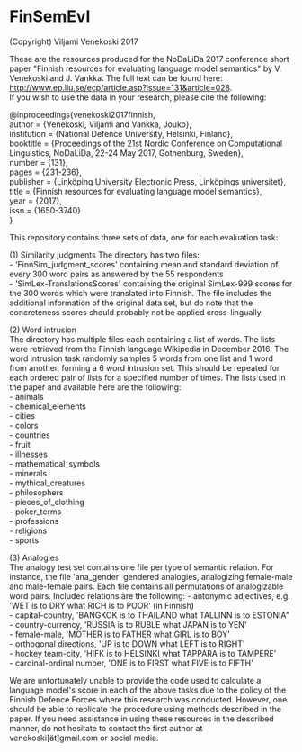 # FinSemEvl

(Copyright) Viljami Venekoski 2017

These are the resources produced for the NoDaLiDa 2017 conference short paper 
"Finnish resources for evaluating language model semantics" by V. Venekoski and J. Vankka. The full text can be found here: http://www.ep.liu.se/ecp/article.asp?issue=131&article=028. <br />
If you wish to use the data in your research, please cite the following:

@inproceedings{venekoski2017finnish, <br />
author = {Venekoski, Viljami and Vankka, Jouko}, <br />
institution = {National Defence University, Helsinki, Finland}, <br />
booktitle = {Proceedings of the 21st Nordic Conference on Computational Linguistics, NoDaLiDa, 22-24 May 2017, Gothenburg, Sweden}, <br />
number = {131}, <br />
pages = {231-236}, <br />
publisher = {Linköping University Electronic Press, Linköpings universitet}, <br />
title = {Finnish resources for evaluating language model semantics}, <br />
year = {2017}, <br />
issn = {1650-3740} <br />
} <br />

This repository contains three sets of data, one for each evaluation task:

(1) Similarity judgments
The directory has two files: <br />
	- 'FinnSim_judgment_scores' containing mean and standard deviation
of every 300 word pairs as answered by the 55 respondents <br />
	- 'SimLex-TranslationsScores' containing the original SimLex-999 scores for the 300 words
	   which were translated into Finnish. The file includes the additional information of
	   the original data set, but do note that the concreteness scores should probably not be
	   applied cross-lingually.<br />

(2) Word intrusion <br />
The directory has multiple files each containing a list of words. The lists were
retrieved from the Finnish language Wikipedia in December 2016. The word intrusion task randomly
samples 5 words from one list and 1 word from another, forming a 6 word intrusion set. This should
be repeated for each ordered pair of lists for a specified number of times. The lists used in
the paper and available here are the following: <br />
	- animals <br />
	- chemical_elements <br />
	- cities <br />
	- colors <br />
	- countries <br />
	- fruit <br />
	- illnesses <br />
	- mathematical_symbols <br />
	- minerals <br />
	- mythical_creatures <br />
	- philosophers <br /> 
	- pieces_of_clothing <br /> 
	- poker_terms <br />
	- professions <br />
	- religions <br />
	- sports <br />

(3) Analogies <br />
The analogy test set contains one file per type of semantic relation. For instance, the file
'ana_gender' gendered analogies, analogizing female-male and male-female pairs. Each file
contains all permutations of analogizable word pairs. Included relations are the following:
	- antonymic adjectives, e.g. 'WET is to DRY what RICH is to POOR' (in Finnish) <br />
	- capital-country, 'BANGKOK is to THAILAND what TALLINN is to ESTONIA" <br />
	- country-currency, 'RUSSIA is to RUBLE what JAPAN is to YEN' <br />
	- female-male, 'MOTHER is to FATHER what GIRL is to BOY' <br />
	- orthogonal directions, 'UP is to DOWN what LEFT is to RIGHT' <br />
	- hockey team-city, 'HIFK is to HELSINKI what TAPPARA is to TAMPERE' <br />
	- cardinal-ordinal number, 'ONE is to FIRST what FIVE is to FIFTH' <br />


We are unfortunately unable to provide the code used to calculate a language model's score in 
each of the above tasks due to the policy of the Finnish Defence Forces where this research was
conducted. However, one should be able to replicate the procedure using methods described in the 
paper. If you need assistance in using these resources in the described manner, do not hesitate
to contact the first author at venekoski[ät]gmail.com or social media.
